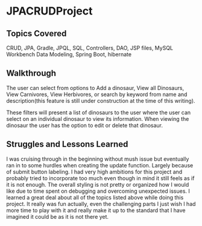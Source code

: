 # JPACRUDProject

## Topics Covered
CRUD, JPA, Gradle, JPQL, SQL, Controllers, DAO, JSP files,
MySQL Workbench Data Modeling, Spring Boot, hibernate

## Walkthrough
The user can select from options to Add a dinosaur, View all Dinosaurs,
View Carnivores, View Herbivores, or search by keyword from name and description(this feature is still under construction at the time of this writing).

These filters will present a list of dinosaurs to the user where the user can select on an individual dinosaur to view its information. When viewing the dinosaur the user has the option to edit or delete that dinosaur.

## Struggles and Lessons Learned
I was cruising through in the beginning without mush issue but eventually ran in to some hurdles when creating the update function. Largely because of submit button labeling. I had very high ambitions for this project and probably tried to incorporate too much even though in mind it still feels as if it is not enough. The overall styling is not pretty or organized how I would like due to time spent on debugging and overcoming unexpected issues. I learned a great deal about all of the topics listed above while doing this project. It really was fun actually, even the challenging parts I just wish I had more time to play with it and really make it up to the standard that I have imagined it could be as it is not there yet.
